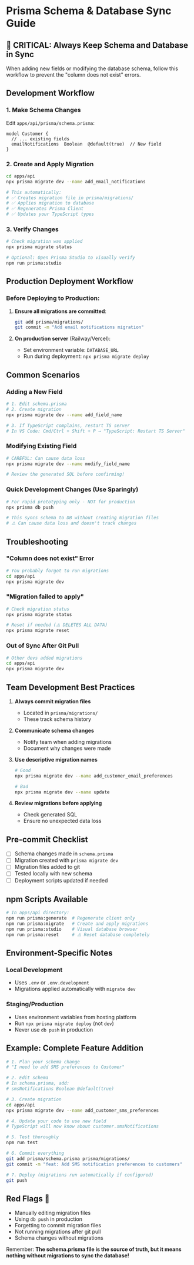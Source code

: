 # Prisma Schema & Database Sync Guide

## 🚨 CRITICAL: Always Keep Schema and Database in Sync

When adding new fields or modifying the database schema, follow this workflow to prevent the "column does not exist" errors.

## Development Workflow

### 1. **Make Schema Changes**
Edit `apps/api/prisma/schema.prisma`:
```prisma
model Customer {
  // ... existing fields
  emailNotifications  Boolean  @default(true)  // New field
}
```

### 2. **Create and Apply Migration**
```bash
cd apps/api
npx prisma migrate dev --name add_email_notifications

# This automatically:
# ✅ Creates migration file in prisma/migrations/
# ✅ Applies migration to database
# ✅ Regenerates Prisma Client
# ✅ Updates your TypeScript types
```

### 3. **Verify Changes**
```bash
# Check migration was applied
npx prisma migrate status

# Optional: Open Prisma Studio to visually verify
npm run prisma:studio
```

## Production Deployment Workflow

### Before Deploying to Production:

1. **Ensure all migrations are committed**:
   ```bash
   git add prisma/migrations/
   git commit -m "Add email notifications migration"
   ```

2. **On production server** (Railway/Vercel):
   - Set environment variable: `DATABASE_URL`
   - Run during deployment: `npx prisma migrate deploy`

## Common Scenarios

### Adding a New Field
```bash
# 1. Edit schema.prisma
# 2. Create migration
npx prisma migrate dev --name add_field_name

# 3. If TypeScript complains, restart TS server
# In VS Code: Cmd/Ctrl + Shift + P → "TypeScript: Restart TS Server"
```

### Modifying Existing Field
```bash
# CAREFUL: Can cause data loss
npx prisma migrate dev --name modify_field_name

# Review the generated SQL before confirming!
```

### Quick Development Changes (Use Sparingly)
```bash
# For rapid prototyping only - NOT for production
npx prisma db push

# This syncs schema to DB without creating migration files
# ⚠️ Can cause data loss and doesn't track changes
```

## Troubleshooting

### "Column does not exist" Error
```bash
# You probably forgot to run migrations
cd apps/api
npx prisma migrate dev
```

### "Migration failed to apply"
```bash
# Check migration status
npx prisma migrate status

# Reset if needed (⚠️ DELETES ALL DATA)
npx prisma migrate reset
```

### Out of Sync After Git Pull
```bash
# Other devs added migrations
cd apps/api
npx prisma migrate dev
```

## Team Development Best Practices

1. **Always commit migration files**
   - Located in `prisma/migrations/`
   - These track schema history

2. **Communicate schema changes**
   - Notify team when adding migrations
   - Document why changes were made

3. **Use descriptive migration names**
   ```bash
   # Good
   npx prisma migrate dev --name add_customer_email_preferences
   
   # Bad
   npx prisma migrate dev --name update
   ```

4. **Review migrations before applying**
   - Check generated SQL
   - Ensure no unexpected data loss

## Pre-commit Checklist

- [ ] Schema changes made in `schema.prisma`
- [ ] Migration created with `prisma migrate dev`
- [ ] Migration files added to git
- [ ] Tested locally with new schema
- [ ] Deployment scripts updated if needed

## npm Scripts Available

```bash
# In apps/api directory:
npm run prisma:generate  # Regenerate client only
npm run prisma:migrate   # Create and apply migrations
npm run prisma:studio    # Visual database browser
npm run prisma:reset     # ⚠️ Reset database completely
```

## Environment-Specific Notes

### Local Development
- Uses `.env` or `.env.development`
- Migrations applied automatically with `migrate dev`

### Staging/Production
- Uses environment variables from hosting platform
- Run `npx prisma migrate deploy` (not `dev`)
- Never use `db push` in production

## Example: Complete Feature Addition

```bash
# 1. Plan your schema change
# "I need to add SMS preferences to Customer"

# 2. Edit schema
# In schema.prisma, add:
# smsNotifications Boolean @default(true)

# 3. Create migration
cd apps/api
npx prisma migrate dev --name add_customer_sms_preferences

# 4. Update your code to use new field
# TypeScript will now know about customer.smsNotifications

# 5. Test thoroughly
npm run test

# 6. Commit everything
git add prisma/schema.prisma prisma/migrations/
git commit -m "feat: Add SMS notification preferences to customers"

# 7. Deploy (migrations run automatically if configured)
git push
```

## Red Flags 🚩

- Manually editing migration files
- Using `db push` in production
- Forgetting to commit migration files
- Not running migrations after git pull
- Schema changes without migrations

Remember: **The schema.prisma file is the source of truth, but it means nothing without migrations to sync the database!**